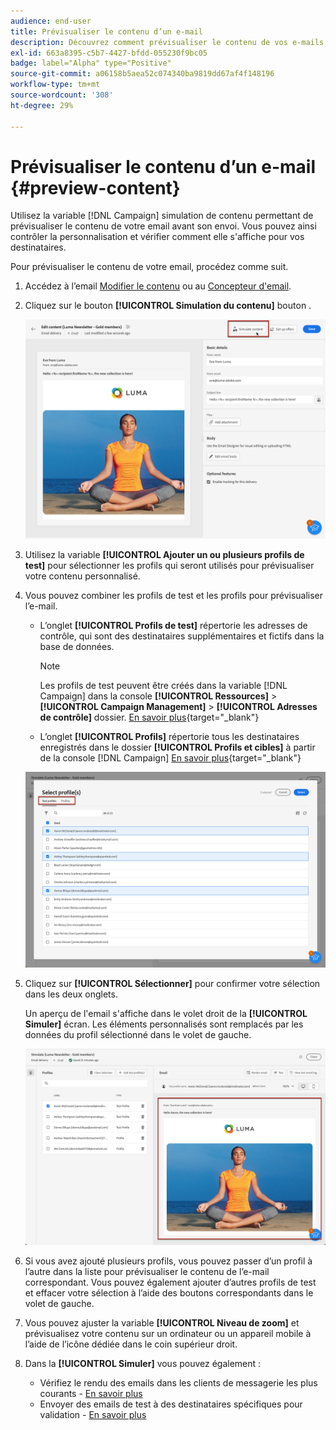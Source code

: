 ```yaml
---
audience: end-user
title: Prévisualiser le contenu d’un e-mail
description: Découvrez comment prévisualiser le contenu de vos e-mails avec l’interface utilisateur web de Campaign.
exl-id: 663a8395-c5b7-4427-bfdd-055230f9bc05
badge: label="Alpha" type="Positive"
source-git-commit: a06158b5aea52c074340ba9819dd67af4f148196
workflow-type: tm+mt
source-wordcount: '308'
ht-degree: 29%

---
```



# Prévisualiser le contenu d’un e-mail {#preview-content}

Utilisez la variable [!DNL Campaign] simulation de contenu permettant de prévisualiser le contenu de votre email avant son envoi. Vous pouvez ainsi contrôler la personnalisation et vérifier comment elle s&#39;affiche pour vos destinataires.

Pour prévisualiser le contenu de votre email, procédez comme suit.

1. Accédez à l’email [Modifier le contenu](../content/edit-content.md) ou au [Concepteur d&#39;email](../content/get-started-email-designer.md).

1. Cliquez sur le bouton **[!UICONTROL Simulation du contenu]** bouton .

   ![](assets/simulate-button.png)

1. Utilisez la variable **[!UICONTROL Ajouter un ou plusieurs profils de test]** pour sélectionner les profils qui seront utilisés pour prévisualiser votre contenu personnalisé.

1. Vous pouvez combiner les profils de test et les profils pour prévisualiser l’e-mail.

   * L’onglet **[!UICONTROL Profils de test]** répertorie les adresses de contrôle, qui sont des destinataires supplémentaires et fictifs dans la base de données.

      >[!NOTE]
      >
      >Les profils de test peuvent être créés dans la variable [!DNL Campaign] dans la console **[!UICONTROL Ressources]** > **[!UICONTROL Campaign Management]** > **[!UICONTROL Adresses de contrôle]** dossier. [En savoir plus](https://experienceleague.adobe.com/docs/campaign-classic/using/sending-messages/using-seed-addresses/creating-seed-addresses.html){target="_blank"}

   * L’onglet **[!UICONTROL Profils]** répertorie tous les destinataires enregistrés dans le dossier **[!UICONTROL Profils et cibles]** à partir de la console [!DNL Campaign] [En savoir plus](https://experienceleague.adobe.com/docs/campaign/campaign-v8/audience/view-profiles.html){target="_blank"}

   ![](assets/simulate-select-profiles.png)

1. Cliquez sur **[!UICONTROL Sélectionner]** pour confirmer votre sélection dans les deux onglets.

   Un aperçu de l&#39;email s&#39;affiche dans le volet droit de la **[!UICONTROL Simuler]** écran. Les éléments personnalisés sont remplacés par les données du profil sélectionné dans le volet de gauche.

   ![](assets/simulate-preview.png)

1. Si vous avez ajouté plusieurs profils, vous pouvez passer d’un profil à l’autre dans la liste pour prévisualiser le contenu de l’e-mail correspondant. Vous pouvez également ajouter d’autres profils de test et effacer votre sélection à l’aide des boutons correspondants dans le volet de gauche.

1. Vous pouvez ajuster la variable **[!UICONTROL Niveau de zoom]** et prévisualisez votre contenu sur un ordinateur ou un appareil mobile à l’aide de l’icône dédiée dans le coin supérieur droit.

1. Dans la **[!UICONTROL Simuler]** vous pouvez également :
   * Vérifiez le rendu des emails dans les clients de messagerie les plus courants - [En savoir plus](email-rendering.md)
   * Envoyer des emails de test à des destinataires spécifiques pour validation - [En savoir plus](proofs.md)



